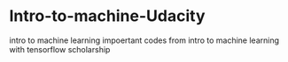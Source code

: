 # Intro-to-machine-Udacity
intro to machine learning
impoertant codes from intro to machine learning with tensorflow scholarship
